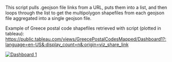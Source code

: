 This script pulls .geojson file links from a URL, puts them into a list, and then loops through the list to get the multipolygon shapefiles from each geojson file aggregated into a single geojson file. 

Example of Greece postal code shapefiles retrieved with script (plotted in tableau):
https://public.tableau.com/views/GreecePostalCodesMapped/Dashboard1?:language=en-US&:display_count=n&:origin=viz_share_link
<div class='tableauPlaceholder' id='viz1661962116066' style='position: relative'><noscript><a href='#'><img alt='Dashboard 1 ' src='https:&#47;&#47;public.tableau.com&#47;static&#47;images&#47;Gr&#47;GreecePostalCodesMapped&#47;Dashboard1&#47;1_rss.png' style='border: none' /></a></noscript><object class='tableauViz'  style='display:none;'><param name='host_url' value='https%3A%2F%2Fpublic.tableau.com%2F' /> <param name='embed_code_version' value='3' /> <param name='site_root' value='' /><param name='name' value='GreecePostalCodesMapped&#47;Dashboard1' /><param name='tabs' value='no' /><param name='toolbar' value='yes' /><param name='static_image' value='https:&#47;&#47;public.tableau.com&#47;static&#47;images&#47;Gr&#47;GreecePostalCodesMapped&#47;Dashboard1&#47;1.png' /> <param name='animate_transition' value='yes' /><param name='display_static_image' value='yes' /><param name='display_spinner' value='yes' /><param name='display_overlay' value='yes' /><param name='display_count' value='yes' /><param name='language' value='en-US' /></object></div>
